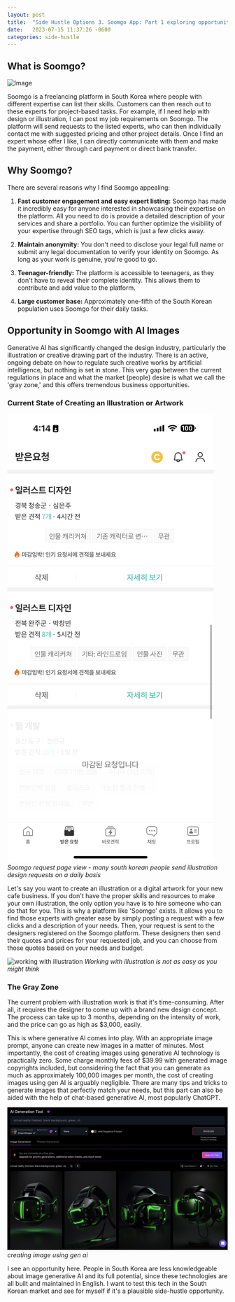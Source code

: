 ```yaml
---
layout: post
title:  "Side Hustle Options 3. Soomgo App: Part 1 exploring opportunities in South Korean market"
date:   2023-07-15 11:37:26 -0600
categories: side-hustle
---
```


## What is Soomgo?

![Image](https://i.ytimg.com/vi/JEr8I9BxlNQ/maxresdefault.jpg)

Soomgo is a freelancing platform in South Korea where people with different expertise can list their skills. Customers can then reach out to these experts for project-based tasks. For example, if I need help with design or illustration, I can post my job requirements on Soomgo. The platform will send requests to the listed experts, who can then individually contact me with suggested pricing and other project details. Once I find an expert whose offer I like, I can directly communicate with them and make the payment, either through card payment or direct bank transfer.

## Why Soomgo?

There are several reasons why I find Soomgo appealing:

1. **Fast customer engagement and easy expert listing:**
  Soomgo has made it incredibly easy for anyone interested in showcasing their expertise on the platform. All you need to do is provide a detailed description of your services and share a portfolio. You can further optimize the visibility of your expertise through SEO tags, which is just a few clicks away.

2. **Maintain anonymity:**
  You don't need to disclose your legal full name or submit any legal documentation to verify your identity on Soomgo. As long as your work is genuine, you're good to go.

3. **Teenager-friendly:**
  The platform is accessible to teenagers, as they don't have to reveal their complete identity. This allows them to contribute and add value to the platform.

4. **Large customer base:**
  Approximately one-fifth of the South Korean population uses Soomgo for their daily tasks.

## Opportunity in Soomgo with AI Images

Generative AI has significantly changed the design industry, particularly the illustration or creative drawing part of the industry. There is an active, ongoing debate on how to regulate such creative works by artificial intelligence, but nothing is set in stone. This very gap between the current regulations in place and what the market (people) desire is what we call the 'gray zone,' and this offers tremendous business opportunities.

### Current State of Creating an Illustration or Artwork

![soomgo-request](../images/soomgo.PNG)
*Soomgo request page view - many south korean people send illustration design requests on a daily basis*

Let's say you want to create an illustration or a digital artwork for your new cafe business. If you don't have the proper skills and resources to make your own illustration, the only option you have is to hire someone who can do that for you. This is why a platform like 'Soomgo' exists. It allows you to find those experts with greater ease by simply posting a request with a few clicks and a description of your needs. Then, your request is sent to the designers registered on the Soomgo platform. These designers then send their quotes and prices for your requested job, and you can choose from those quotes based on your needs and budget.

![working with illustration](https://community.adobe.com/legacyfs/online/1067562_Untitled.jpg)
*Working with illustration is not as easy as you might think*

### The Gray Zone

The current problem with illustration work is that it's time-consuming. After all, it requires the designer to come up with a brand new design concept. The process can take up to 3 months, depending on the intensity of work, and the price can go as high as $3,000, easily.

This is where generative AI comes into play. With an appropriate image prompt, anyone can create new images in a matter of minutes. Most importantly, the cost of creating images using generative AI technology is practically zero. Some charge monthly fees of $39.99 with generated image copyrights included, but considering the fact that you can generate as much as approximately 100,000 images per month, the cost of creating images using gen AI is arguably negligible. There are many tips and tricks to generate images that perfectly match your needs, but this part can also be aided with the help of chat-based generative AI, most popularly ChatGPT.

![gen ai image](../images/gen-ai-image.png)
*creating image using gen ai*

I see an opportunity here. People in South Korea are less knowledgeable about image generative AI and its full potential, since these technologies are all built and maintained in English. I want to test this tech in the South Korean market and see for myself if it's a plausible side-hustle opportunity.
